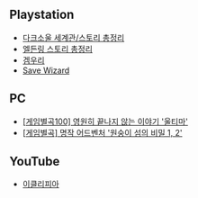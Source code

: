 ## Playstation

* [다크소울 세계관/스토리 총정리](https://bbs.ruliweb.com/family/4892/board/17/read/49)
* [엘든링 스토리 총정리](https://bbs.ruliweb.com/family/4892/board/185738/read/35950?search_key=%EB%A0%88%EB%82%A0%EB%9D%BC&search_type=subject_content&utm_source=pocket_mylist)
* [겜우리](https://gamewoori.com/)
* [Save Wizard](https://www.savewizard.net/)



## PC

- [[게임별곡100] 영원히 끝나지 않는 이야기 '울티마'](http://www.gametoc.co.kr/news/articleView.html?idxno=26904)
- [[게임별곡\] 명작 어드벤처 '원숭이 섬의 비밀 1, 2'](http://www.gametoc.co.kr/news/articleView.html?idxno=8251)



## YouTube

- [이클리피아](https://www.youtube.com/user/eclipiablog/playlists)

